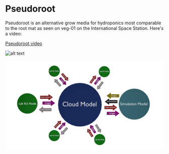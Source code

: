 # Pseudoroot
Pseudoroot is an alternative grow media for hydroponics most comparable to the root mat as seen on veg-01 on the International Space Station. Here's a video:

[Pseudoroot video](https://www.youtube.com/watch?v=eCXxZpWh2Ig&t=73s)

![alt text](https://github.com/kelmensonj/Pseudoroot/workflowPseudorootPNG0001.png)

![alt text](https://github.com/kelmensonj/Pseudoroot/blob/main/workflowPseudorootPNG0001.png?raw=true)


